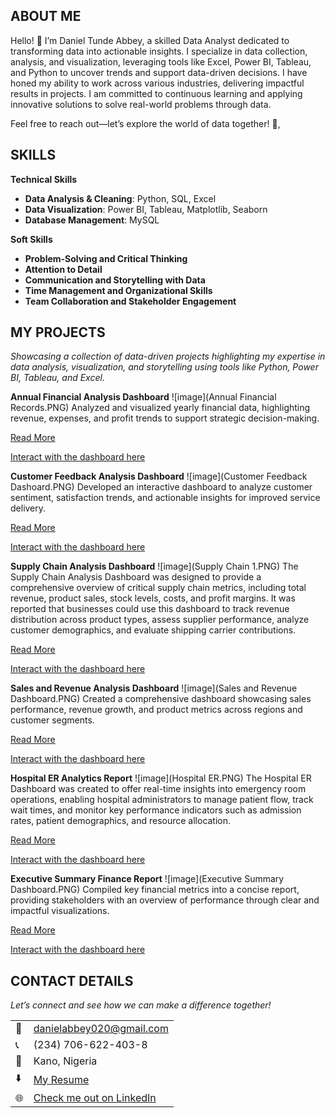 ## ABOUT ME 
Hello! 👋 I’m Daniel Tunde Abbey, a skilled Data Analyst dedicated to transforming data into actionable insights. I specialize in data collection, analysis, and visualization, leveraging tools like Excel, Power BI, Tableau, and Python to uncover trends and support data-driven decisions. I have honed my ability to work across various industries, delivering impactful results in projects. I am committed to continuous learning and applying innovative solutions to solve real-world problems through data.


Feel free to reach out—let’s explore the world of data together! 🌟, 


## SKILLS
**Technical Skills**  
- **Data Analysis & Cleaning**: Python, SQL, Excel  
- **Data Visualization**: Power BI, Tableau, Matplotlib, Seaborn  
- **Database Management**: MySQL


**Soft Skills**  
- **Problem-Solving and Critical Thinking**  
- **Attention to Detail**  
- **Communication and Storytelling with Data**  
- **Time Management and Organizational Skills**  
- **Team Collaboration and Stakeholder Engagement**  

## MY PROJECTS
*Showcasing a collection of data-driven projects highlighting my expertise in data analysis, visualization, and storytelling using tools like Python, Power BI, Tableau, and Excel.*

**Annual Financial Analysis Dashboard**
![image](Annual Financial Records.PNG)
Analyzed and visualized yearly financial data, highlighting revenue, expenses, and profit trends to support strategic decision-making.

[Read More](https://github.com/Daniel-Tunde-Abbey/Annual-Financial-Records-Analysis)

[Interact with the dashboard here](https://app.powerbi.com/links/npYppGqAtW?ctid=f73bbd3e-2c86-40d1-8fff-d2c041f1c075&pbi_source=linkShare)


**Customer Feedback Analysis Dashboard**
![image](Customer Feedback Dashoard.PNG)
Developed an interactive dashboard to analyze customer sentiment, satisfaction trends, and actionable insights for improved service delivery.

[Read More](https://github.com/Daniel-Tunde-Abbey/Customer-Feedback-Analysis-Dashboard)

[Interact with the dashboard here](https://1drv.ms/x/c/81a758a4a49cfbb0/ERzxBBuVhMBIh7bY21f5MN0B1GbCT60BQaUNeYNP84UuYQ?e=Yp0H2p)


**Supply Chain Analysis Dashboard**
![image](Supply Chain 1.PNG)
The Supply Chain Analysis Dashboard was designed to provide a comprehensive overview of critical supply chain metrics, including total revenue, product sales, stock levels, costs, and profit margins. It was reported that businesses could use this dashboard to track revenue distribution across product types, assess supplier performance, analyze customer demographics, and evaluate shipping carrier contributions. 

[Read More](https://github.com/Daniel-Tunde-Abbey/Supply-Chain-Analysis-Dashboard)

[Interact with the dashboard here](https://app.powerbi.com/links/cHyto1e900?ctid=f73bbd3e-2c86-40d1-8fff-d2c041f1c075&pbi_source=linkShare)



**Sales and Revenue Analysis Dashboard**
![image](Sales and Revenue Dashboard.PNG)
Created a comprehensive dashboard showcasing sales performance, revenue growth, and product metrics across regions and customer segments.

[Read More](https://github.com/Daniel-Tunde-Abbey/Sales-and-Revenue-Analysis-Dashboard)

[Interact with the dashboard here](https://1drv.ms/x/c/81a758a4a49cfbb0/EV7Fi9VVn-FNjb1MCQ1_Eb4BUqCuwC-UW9MnGuV93MZn5Q?e=g0TKNg)


**Hospital ER Analytics Report**
![image](Hospital ER.PNG)
The Hospital ER Dashboard was created to offer real-time insights into emergency room operations, enabling hospital administrators to manage patient flow, track wait times, and monitor key performance indicators such as admission rates, patient demographics, and resource allocation. 

[Read More](https://github.com/Daniel-Tunde-Abbey/Hospital-ER-Analytics-Report)

[Interact with the dashboard here](https://app.powerbi.com/links/4PxbhKhQF9?ctid=f73bbd3e-2c86-40d1-8fff-d2c041f1c075&pbi_source=linkShare)


**Executive Summary Finance Report**
![image](Executive Summary Dashboard.PNG)
Compiled key financial metrics into a concise report, providing stakeholders with an overview of performance through clear and impactful visualizations.

[Read More](https://github.com/Daniel-Tunde-Abbey/Executive-Summary-Finance-Report)

[Interact with the dashboard here](https://app.powerbi.com/links/sIuaSHhriF?ctid=f73bbd3e-2c86-40d1-8fff-d2c041f1c075&pbi_source=linkShare)


## CONTACT DETAILS

*Let’s connect and see how we can make a difference together!*
<table>
  <tbody>
    <tr> 
      <td>📧</td>
      <td><a href="mailto:danielabbey020@gmail.com">danielabbey020@gmail.com</a></td>
    </tr>
    <tr>
      <td>📞</td>
      <td>(234) 706-622-403-8</td>
    </tr>
    <tr>
      <td>📍</td>
      <td>Kano, Nigeria</td>    
    </tr>
    <tr>
      <td>⬇️</td>
      <td><a href="Daniel Tunde Abbey Resume.pdf">My Resume</a></td>
    </tr>
    <tr>
      <td>🌐</td>
       <td><a href="https://linkedin.com/in/daniel-tunde-abbey-8a5479261">Check me out on LinkedIn</a></td>
  </tbody>
</table>
